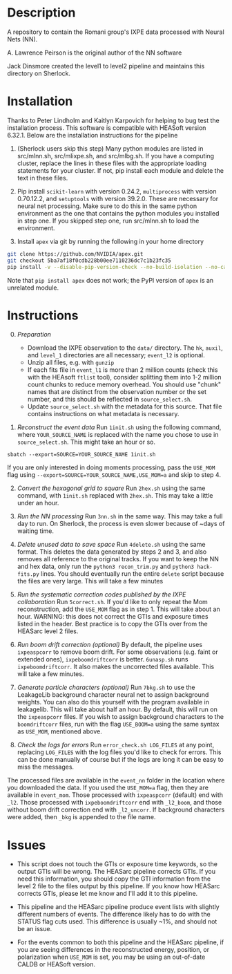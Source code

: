 # Description

A repository to contain the Romani group's IXPE data processed with Neural Nets (NN).

A. Lawrence Peirson is the original author of the NN software

Jack Dinsmore created the level1 to level2 pipeline and maintains this directory on Sherlock.

# Installation

Thanks to Peter Lindholm and Kaitlyn Karpovich for helping to bug test the installation process. This software is compatible with HEASoft version 6.32.1. Below are the installation instructions for the pipeline

1. (Sherlock users skip this step) Many python modules are listed in src/mlnn.sh, src/mlixpe.sh, and src/mlbg.sh. If you have a computing cluster, replace the lines in these files with the appropriate loading statements for your cluster. If not, pip install each module and delete the text in these files.

2. Pip install `scikit-learn` with version 0.24.2, `multiprocess` with version 0.70.12.2, and `setuptools` with version 39.2.0. These are necessary for neural net processing. Make sure to do this in the same python environment as the one that contains the python modules you installed in step one. If you skipped step one, run src/mlnn.sh to load the environment.

3. Install `apex` via git by running the following in your home directory
```bash
git clone https://github.com/NVIDIA/apex.git
git checkout 5ba7af18f0cdb228b00ee7110236dc7c1b23fc35
pip install -v --disable-pip-version-check --no-build-isolation --no-cache-dir ./
```
Note that `pip install apex` does not work; the PyPI version of `apex` is an unrelated module.


# Instructions

0. *Preparation*
    - Download the IXPE observation to the `data/` directory. The `hk`, `auxil`, and `level_1` directories are all necessary; `event_l2` is optional.
    - Unzip all files, e.g. with `gunzip`
    - If each fits file in `event_l1` is more than 2 million counts (check this with the HEAsoft `ftlist` tool), consider splitting them into 1-2 million count chunks to reduce memory overhead. You should use "chunk" names that are distinct from the observation number or the set number, and this should be reflected in `source_select.sh`.
    - Update `source_select.sh` with the metadata for this source. That file contains instructions on what metadata is necessary.

1. *Reconstruct the event data* Run `1init.sh` using the following command, where `YOUR_SOURCE_NAME` is replaced with the name you chose to use in `source_select.sh`. This might take an hour or so.
```
sbatch --export=SOURCE=YOUR_SOURCE_NAME 1init.sh
```
If you are only interested in doing moments processing, pass the `USE_MOM` flag using `--export=SOURCE=YOUR_SOURCE_NAME,USE_MOM=a` and skip to step 4.

2. *Convert the hexagonal grid to square* Run `2hex.sh` using the same command, with `1init.sh` replaced with `2hex.sh`. This may take a little under an hour.

3. *Run the NN processing* Run `3nn.sh` in the same way. This may take a full day to run. On Sherlock, the process is even slower because of ~days of waiting time.

4. *Delete unused data to save space* Run `4delete.sh` using the same format. This deletes the data generated by steps 2 and 3, and also removes all reference to the original tracks. If you want to keep the NN and hex data, only run the `python3 recon_trim.py` and `python3 hack-fits.py` lines. You should eventually run the entire `delete` script because the files are very large. This will take a few minutes

5. *Run the systematic correction codes published by the IXPE collaboration* Run `5correct.sh`. If you'd like to only repeat the Mom reconstruction, add the `USE_MOM` flag as in step 1. This will take about an hour. WARNING: this does not correct the GTIs and exposure times listed in the header. Best practice is to copy the GTIs over from the HEASarc level 2 files.

6. *Run boom drift correction (optional)* By default, the pipeline uses `ixpeaspcorr` to remove boom drift. For some observations (e.g. faint or extended ones), `ixpeboomdriftcorr` is better. `6unasp.sh` runs `ixpeboomdriftcorr`. It also makes the uncorrected files available. This will take a few minutes.

7. *Generate particle characters (optional)* Run `7bkg.sh` to use the LeakageLib background character neural net to assign background weights. You can also do this yourself with the program available in leakagelib. This will take about half an hour. By default, this will run on the `ixpeaspcorr` files. If you wish to assign background characters to the `boomdriftcorr` files, run with the flag `USE_BOOM=a` using the same syntax as `USE_MOM`, mentioned above.

8. *Check the logs for errors* Run `error_check.sh LOG_FILES` at any point, replacing `LOG_FILES` with the log files you'd like to check for errors. This can be done manually of course but if the logs are long it can be easy to miss the messages.

The processed files are available in the `event_nn` folder in the location where you downloaded the data. If you used the `USE_MOM=a` flag, then they are available in `event_mom`. Those processed with `ixpeaspcorr` (default) end with `_l2`. Those processed with `ixpeboomdriftcorr` end with `_l2_boom`, and those without boom drift correction end with `_l2_uncorr`. If background characters were added, then `_bkg` is appended to the file name.

# Issues

* This script does not touch the GTIs or exposure time keywords, so the output GTIs will be wrong. The HEASarc pipeline corrects GTIs. If you need this information, you should copy the GTI information from the level 2 file to the files output by this pipeline. If you know how HEASarc corrects GTIs, please let me know and I'll add it to this pipeline.

* This pipeline and the HEASarc pipeline produce event lists with slightly different numbers of events. The difference likely has to do with the STATUS flag cuts used. This difference is usually ~1%, and should not be an issue. 

* For the events common to both this pipeline and the HEASarc pipeline, if you are seeing differences in the reconstructed energy, position, or polarization when `USE_MOM` is set, you may be using an out-of-date CALDB or HEASoft version.

